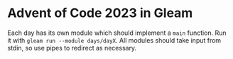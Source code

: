 # Advent of Code 2023 in Gleam

Each day has its own module which should implement a `main` function.
Run it with `gleam run --module days/dayX`. All modules should take input from stdin, so use pipes to redirect as necessary.

